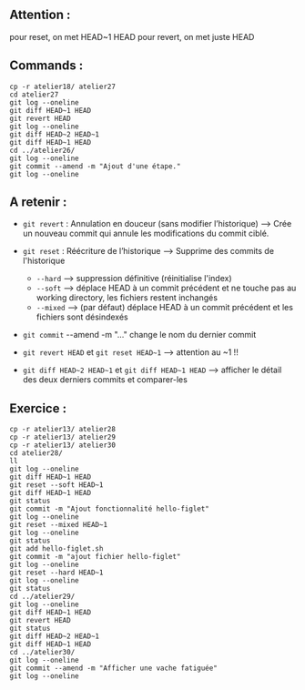 ## Attention :

pour reset, on met HEAD~1 HEAD
pour revert, on met juste HEAD

## Commands :

```
cp -r atelier18/ atelier27
cd atelier27
git log --oneline
git diff HEAD~1 HEAD
git revert HEAD
git log --oneline
git diff HEAD~2 HEAD~1
git diff HEAD~1 HEAD
cd ../atelier26/
git log --oneline
git commit --amend -m "Ajout d'une étape."
git log --oneline
```

## A retenir : 

- `git revert` : Annulation en douceur (sans modifier l’historique) --> Crée un nouveau commit qui annule les modifications du commit ciblé.
- `git reset` : Réécriture de l’historique --> Supprime des commits de l'historique
  - `--hard` --> suppression définitive (réinitialise l'index)
  - `--soft` --> déplace HEAD à un commit précédent et ne touche pas au working directory, les fichiers restent inchangés
  - `--mixed` --> (par défaut) déplace HEAD à un commit précédent et les fichiers sont désindexés
- `git commit` --amend -m "..." change le nom du dernier commit

- `git revert HEAD`  et  `git reset HEAD~1` --> attention au ~1 !!
- `git diff HEAD~2 HEAD~1` et `git diff HEAD~1 HEAD` --> afficher le détail des deux derniers commits et comparer-les

## Exercice : 

```
cp -r atelier13/ atelier28
cp -r atelier13/ atelier29
cp -r atelier13/ atelier30
cd atelier28/
ll
git log --oneline
git diff HEAD~1 HEAD
git reset --soft HEAD~1
git diff HEAD~1 HEAD
git status
git commit -m "Ajout fonctionnalité hello-figlet"
git log --oneline
git reset --mixed HEAD~1
git log --oneline
git status
git add hello-figlet.sh
git commit -m "ajout fichier hello-figlet"
git log --oneline
git reset --hard HEAD~1
git log --oneline
git status
cd ../atelier29/
git log --oneline
git diff HEAD~1 HEAD
git revert HEAD
git status
git diff HEAD~2 HEAD~1
git diff HEAD~1 HEAD
cd ../atelier30/
git log --oneline
git commit --amend -m "Afficher une vache fatiguée"
git log --oneline
```
